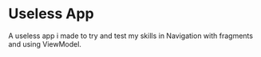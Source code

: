 # Useless App
A useless app i made to try and test my skills in Navigation with fragments and using ViewModel.
